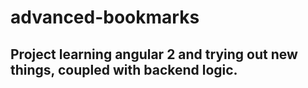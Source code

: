 # advanced-bookmarks

## Project learning angular 2 and trying out new things, coupled with backend logic.
